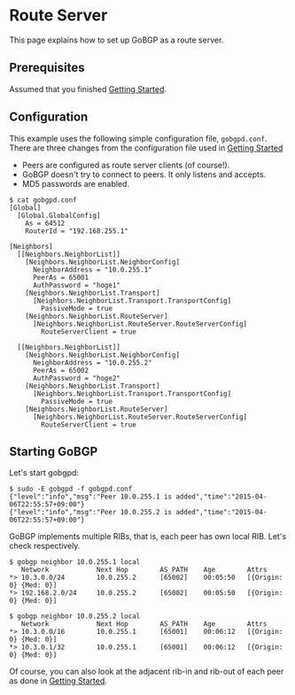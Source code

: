 # Route Server

This page explains how to set up GoBGP as a route server.

## Prerequisites

Assumed that you finished [Getting Started](https://github.com/osrg/gobgp/blob/master/docs/sources/getting-started.md).

## Configuration

This example uses the following simple configuration file, `gobgpd.conf`. There are three changes from 
the configuration file used in [Getting Started](https://github.com/osrg/gobgp/blob/master/docs/sources/getting-started.md)

 * Peers are configured as route server clients (of course!).
 * GoBGP doesn't try to connect to peers. It only listens and accepts.
 * MD5 passwords are enabled.

```
$ cat gobgpd.conf
[Global]
  [Global.GlobalConfig]
    As = 64512
    RouterId = "192.168.255.1"

[Neighbors]
  [[Neighbors.NeighborList]]
    [Neighbors.NeighborList.NeighborConfig]
      NeighborAddress = "10.0.255.1"
      PeerAs = 65001
      AuthPassword = "hoge1"
    [Neighbors.NeighborList.Transport]
      [Neighbors.NeighborList.Transport.TransportConfig]
        PassiveMode = true
    [Neighbors.NeighborList.RouteServer]
      [Neighbors.NeighborList.RouteServer.RouteServerConfig]
        RouteServerClient = true

  [[Neighbors.NeighborList]]
    [Neighbors.NeighborList.NeighborConfig]
      NeighborAddress = "10.0.255.2"
      PeerAs = 65002
      AuthPassword = "hoge2"
    [Neighbors.NeighborList.Transport]
      [Neighbors.NeighborList.Transport.TransportConfig]
        PassiveMode = true
    [Neighbors.NeighborList.RouteServer]
      [Neighbors.NeighborList.RouteServer.RouteServerConfig]
        RouteServerClient = true
```

## Starting GoBGP

Let's start gobgpd:

```
$ sudo -E gobgpd -f gobgpd.conf
{"level":"info","msg":"Peer 10.0.255.1 is added","time":"2015-04-06T22:55:57+09:00"}
{"level":"info","msg":"Peer 10.0.255.2 is added","time":"2015-04-06T22:55:57+09:00"}
```

GoBGP implements multiple RIBs, that is, each peer has own local
RIB. Let's check respectively.

```
$ gobgp neighbor 10.0.255.1 local
   Network            Next Hop        AS_PATH    Age        Attrs
*> 10.3.0.0/24        10.0.255.2      [65002]    00:05:50   [{Origin: 0} {Med: 0}]
*> 192.168.2.0/24     10.0.255.2      [65002]    00:05:50   [{Origin: 0} {Med: 0}]
```

```
$ gobgp neighbor 10.0.255.2 local
   Network            Next Hop        AS_PATH    Age        Attrs
*> 10.3.0.0/16        10.0.255.1      [65001]    00:06:12   [{Origin: 0} {Med: 0}]
*> 10.3.0.1/32        10.0.255.1      [65001]    00:06:12   [{Origin: 0} {Med: 0}]
```

Of course, you can also look at the adjacent rib-in and rib-out of each peer as done in [Getting Started](https://github.com/osrg/gobgp/blob/master/docs/sources/getting-started.md).
